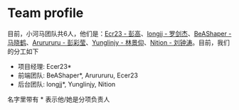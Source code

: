 # Team profile

目前，小河马团队共6人，他们是：[Ecr23 - 彭高]()、[longjj - 罗剑杰]()、[BeAShaper - 马晓鹤]()、[Arurururu - 彭彩莹]()、[Yunglinjy - 林景仰]()、[Nition - 刘钟涛]()。目前，我们的分工如下

- 项目经理: Ecer23*
- 前端团队: BeAShaper*, Arurururu, Ecer23
- 后台团队: longjj*, Yunglinjy, Nition

名字里带有 * 表示他/她是分项负责人
